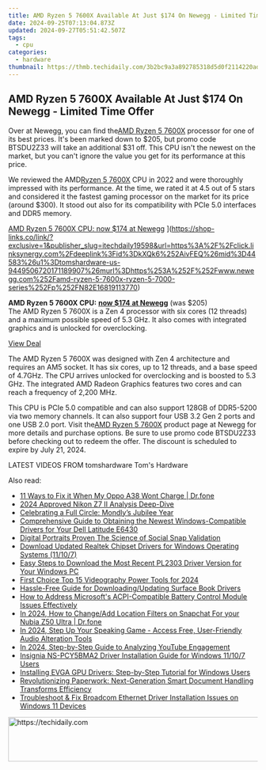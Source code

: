 ```yaml
---
title: AMD Ryzen 5 7600X Available At Just $174 On Newegg - Limited Time Offer
date: 2024-09-25T07:13:04.873Z
updated: 2024-09-27T05:51:42.507Z
tags:
  - cpu
categories:
  - hardware
thumbnail: https://thmb.techidaily.com/3b2bc9a3a892785318d5d0f2114220ad982ea100320932632e38a5b677339306.jpg
---
```


## AMD Ryzen 5 7600X Available At Just $174 On Newegg - Limited Time Offer

Over at Newegg, you can find the[AMD Ryzen 5 7600X](https://shop-links.co/link/?exclusive=1&publisher_slug=itechdaily19598&url=https%3A%2F%2Fclick.linksynergy.com%2Fdeeplink%3Fid%3DkXQk6%252AivFEQ%26mid%3D44583%26u1%3Dtomshardware-us-5629981507380683787%26murl%3Dhttps%253A%252F%252Fwww.newegg.com%252Fad-ryzen-5-7600x-ryzen-5-7000-series%252Fp%252FN82E16819113770) processor for one of its best prices. It's been marked down to $205, but promo code BTSDU2Z33 will take an additional $31 off. This CPU isn't the newest on the market, but you can't ignore the value you get for its performance at this price.

 We reviewed the AMD[Ryzen 5 7600X](https://www.tomshardware.com/reviews/amd-ryzen-9-7950x-ryzen-5-7600x-cpu-review) CPU in 2022 and were thoroughly impressed with its performance. At the time, we rated it at 4.5 out of 5 stars and considered it the fastest gaming processor on the market for its price (around $300). It stood out also for its compatibility with PCIe 5.0 interfaces and DDR5 memory.

[AMD Ryzen 5 7600X CPU: now $174 at Newegg](https://cdn.mos.cms.futurecdn.net/cpoqVx6stBKrPN2NpNWQwh-200-100.jpg "AMD Ryzen 5 7600X CPU: now $174 at Newegg") ](https://shop-links.co/link/?exclusive=1&publisher_slug=itechdaily19598&url=https%3A%2F%2Fclick.linksynergy.com%2Fdeeplink%3Fid%3DkXQk6%252AivFEQ%26mid%3D44583%26u1%3Dtomshardware-us-9449506720171189907%26murl%3Dhttps%253A%252F%252Fwww.newegg.com%252Famd-ryzen-5-7600x-ryzen-5-7000-series%252Fp%252FN82E16819113770)

**AMD Ryzen 5 7600X CPU:** [**now $174 at Newegg**](https://shop-links.co/link/?exclusive=1&publisher_slug=itechdaily19598&url=https%3A%2F%2Fclick.linksynergy.com%2Fdeeplink%3Fid%3DkXQk6%252AivFEQ%26mid%3D44583%26u1%3Dtomshardware-us-5908996679110151960%26murl%3Dhttps%253A%252F%252Fwww.newegg.com%252Famd-ryzen-5-7600x-ryzen-5-7000-series%252Fp%252FN82E16819113770) (was $205)  
 The AMD Ryzen 5 7600X is a Zen 4 processor with six cores (12 threads) and a maximum possible speed of 5.3 GHz. It also comes with integrated graphics and is unlocked for overclocking.

[View Deal](https://shop-links.co/link/?exclusive=1&publisher_slug=itechdaily19598&url=https%3A%2F%2Fclick.linksynergy.com%2Fdeeplink%3Fid%3DkXQk6%252AivFEQ%26mid%3D44583%26u1%3Dtomshardware-us-9449506720171189907%26murl%3Dhttps%253A%252F%252Fwww.newegg.com%252Famd-ryzen-5-7600x-ryzen-5-7000-series%252Fp%252FN82E16819113770)

 The AMD Ryzen 5 7600X was designed with Zen 4 architecture and requires an AM5 socket. It has six cores, up to 12 threads, and a base speed of 4.7GHz. The CPU arrives unlocked for overclocking and is boosted to 5.3 GHz. The integrated AMD Radeon Graphics features two cores and can reach a frequency of 2,200 MHz.

 This CPU is PCIe 5.0 compatible and can also support 128GB of DDR5-5200 via two memory channels. It can also support four USB 3.2 Gen 2 ports and one USB 2.0 port. Visit the[AMD Ryzen 5 7600X](https://shop-links.co/link/?exclusive=1&publisher_slug=itechdaily19598&url=https%3A%2F%2Fclick.linksynergy.com%2Fdeeplink%3Fid%3DkXQk6%252AivFEQ%26mid%3D44583%26u1%3Dtomshardware-us-2964228693586705916%26murl%3Dhttps%253A%252F%252Fwww.newegg.com%252Famd-ryzen-5-7600x-ryzen-5-7000-series%252Fp%252FN82E16819113770) product page at Newegg for more details and purchase options. Be sure to use promo code BTSDU2Z33 before checking out to redeem the offer. The discount is scheduled to expire by July 21, 2024.

 LATEST VIDEOS FROM tomshardware Tom's Hardware

<ins class="adsbygoogle"
     style="display:block"
     data-ad-format="autorelaxed"
     data-ad-client="ca-pub-7571918770474297"
     data-ad-slot="1223367746"></ins>

<ins class="adsbygoogle"
     style="display:block"
     data-ad-client="ca-pub-7571918770474297"
     data-ad-slot="8358498916"
     data-ad-format="auto"
     data-full-width-responsive="true"></ins>

<span class="atpl-alsoreadstyle">Also read:</span>
<div><ul>
<li><a href="https://howto.techidaily.com/11-ways-to-fix-it-when-my-oppo-a38-wont-charge-drfone-by-drfone-fix-android-problems-fix-android-problems/"><u>11 Ways to Fix it When My Oppo A38 Wont Charge | Dr.fone</u></a></li>
<li><a href="https://fox-direct.techidaily.com/2024-approved-nikon-z7-ii-analysis-deep-dive/"><u>2024 Approved Nikon Z7 II Analysis Deep-Dive</u></a></li>
<li><a href="https://mondly-stories.techidaily.com/celebrating-a-full-circle-mondlys-jubilee-year/"><u>Celebrating a Full Circle: Mondly’s Jubilee Year</u></a></li>
<li><a href="https://hardware-help.techidaily.com/comprehensive-guide-to-obtaining-the-newest-windows-compatible-drivers-for-your-dell-latitude-e6430/"><u>Comprehensive Guide to Obtaining the Newest Windows-Compatible Drivers for Your Dell Latitude E6430</u></a></li>
<li><a href="https://instagram-clips.techidaily.com/digital-portraits-proven-the-science-of-social-snap-validation/"><u>Digital Portraits Proven The Science of Social Snap Validation</u></a></li>
<li><a href="https://hardware-help.techidaily.com/download-updated-realtek-chipset-drivers-for-windows-operating-systems-11107/"><u>Download Updated Realtek Chipset Drivers for Windows Operating Systems (11/10/7)</u></a></li>
<li><a href="https://hardware-help.techidaily.com/easy-steps-to-download-the-most-recent-pl2303-driver-version-for-your-windows-pc/"><u>Easy Steps to Download the Most Recent PL2303 Driver Version for Your Windows PC</u></a></li>
<li><a href="https://fox-glue.techidaily.com/first-choice-top-15-videography-power-tools-for-2024/"><u>First Choice Top 15 Videography Power Tools for 2024</u></a></li>
<li><a href="https://hardware-help.techidaily.com/hassle-free-guide-for-downloadingupdating-surface-book-drivers/"><u>Hassle-Free Guide for Downloading/Updating Surface Book Drivers</u></a></li>
<li><a href="https://hardware-help.techidaily.com/how-to-address-microsofts-acpi-compatible-battery-control-module-issues-effectively/"><u>How to Address Microsoft's ACPI-Compatible Battery Control Module Issues Effectively</u></a></li>
<li><a href="https://location-social.techidaily.com/in-2024-how-to-changeadd-location-filters-on-snapchat-for-your-nubia-z50-ultra-drfone-by-drfone-virtual-android/"><u>In 2024, How to Change/Add Location Filters on Snapchat For your Nubia Z50 Ultra | Dr.fone</u></a></li>
<li><a href="https://extra-skills.techidaily.com/in-2024-step-up-your-speaking-game-access-free-user-friendly-audio-alteration-tools/"><u>In 2024, Step Up Your Speaking Game - Access Free, User-Friendly Audio Alteration Tools</u></a></li>
<li><a href="https://youtube-sure.techidaily.com/24-step-by-step-guide-to-analyzing-youtube-engagement/"><u>In 2024, Step-by-Step Guide to Analyzing YouTube Engagement</u></a></li>
<li><a href="https://hardware-help.techidaily.com/insignia-ns-pcy5bma2-driver-installation-guide-for-windows-11107-users/"><u>Insignia NS-PCY5BMA2 Driver Installation Guide for Windows 11/10/7 Users</u></a></li>
<li><a href="https://hardware-help.techidaily.com/installing-evga-gpu-drivers-step-by-step-tutorial-for-windows-users/"><u>Installing EVGA GPU Drivers: Step-by-Step Tutorial for Windows Users</u></a></li>
<li><a href="https://some-tips.techidaily.com/revolutionizing-paperwork-next-generation-smart-document-handling-transforms-efficiency/"><u>Revolutionizing Paperwork: Next-Generation Smart Document Handling Transforms Efficiency</u></a></li>
<li><a href="https://hardware-help.techidaily.com/troubleshoot-and-fix-broadcom-ethernet-driver-installation-issues-on-windows-11-devices/"><u>Troubleshoot & Fix Broadcom Ethernet Driver Installation Issues on Windows 11 Devices</u></a></li>
</ul></div>

<!-- affiliate ads begin -->
<a href="https://ephamedtechinc.pxf.io/c/5597632/2137210/26400" target="_top" id="2137210">
  <img src="//a.impactradius-go.com/display-ad/26400-2137210" border="0" alt="https://techidaily.com" width="728" height="90"/>
</a>
<img height="0" width="0" src="https://ephamedtechinc.pxf.io/i/5597632/2137210/26400" style="position:absolute;visibility:hidden;" border="0" />
<!-- affiliate ads end -->

